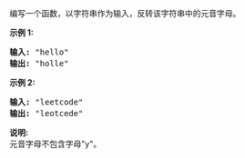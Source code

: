 <html>
 <body>
  <p>
   编写一个函数，以字符串作为输入，反转该字符串中的元音字母。
  </p>
  <p>
   <strong>
    示例 1:
   </strong>
  </p>
  <pre><strong>输入: </strong>"hello"
<strong>输出: </strong>"holle"
</pre>
  <p>
   <strong>
    示例 2:
   </strong>
  </p>
  <pre><strong>输入: </strong>"leetcode"
<strong>输出: </strong>"leotcede"</pre>
  <p>
   <strong>
    说明:
   </strong>
   <br/>
   元音字母不包含字母"y"。
  </p>
 </body>
</html>